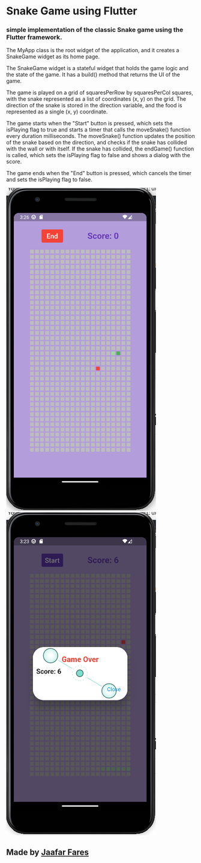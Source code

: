 # Snake Game using Flutter



### simple implementation of the classic Snake game using the Flutter framework.

The MyApp class is the root widget of the application, and it creates a SnakeGame widget as its home page.

The SnakeGame widget is a stateful widget that holds the game logic and the state of the game. It has a build() method that returns the UI of the game.

The game is played on a grid of squaresPerRow by squaresPerCol squares, with the snake represented as a list of coordinates (x, y) on the grid. The direction of the snake is stored in the direction variable, and the food is represented as a single (x, y) coordinate.

The game starts when the "Start" button is pressed, which sets the isPlaying flag to true and starts a timer that calls the moveSnake() function every duration milliseconds. The moveSnake() function updates the position of the snake based on the direction, and checks if the snake has collided with the wall or with itself. If the snake has collided, the endGame() function is called, which sets the isPlaying flag to false and shows a dialog with the score.

The game ends when the "End" button is pressed, which cancels the timer and sets the isPlaying flag to false.



![Screenshot](snake_game1.png) ![Screenshot](snake_game2.png)






## Made by [Jaafar Fares](https://github.com/jaafarfares)
